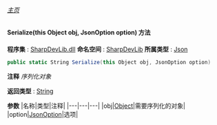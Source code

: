 ###### [主页](./Index.md "主页")
#### Serialize(this Object obj, JsonOption option) 方法
**程序集** : [SharpDevLib.dll](./SharpDevLib.assembly.md "SharpDevLib.dll")
**命名空间** : [SharpDevLib](./SharpDevLib.namespace.md "SharpDevLib")
**所属类型** : [Json](./SharpDevLib.Json.md "Json")
``` csharp
public static String Serialize(this Object obj, JsonOption option)
```
**注释**
*序列化对象*

**返回类型** : [String](https://learn.microsoft.com/en-us/dotnet/api/system.string "String")

**参数**
|名称|类型|注释|
|---|---|---|
|obj|[Object](https://learn.microsoft.com/en-us/dotnet/api/system.object "Object")|需要序列化的对象|
|option|[JsonOption](./SharpDevLib.JsonOption.md "JsonOption")|选项|

